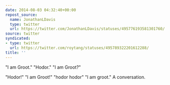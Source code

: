 ```yaml
---
date: 2014-08-03 04:32:40+00:00
repost_source:
  name: JonathanLDavis
  type: twitter
  url: https://twitter.com/JonathanLDavis/statuses/495776193581301760/
source: twitter
syndicated:
- type: twitter
  url: https://twitter.com/roytang/statuses/495789322201612288/
title: ''
---
```


"I am Groot." "Hodor." "I am Groot?" 

"Hodor!" "I am Groot!" "hodor hodor" "I am groot." A conversation.